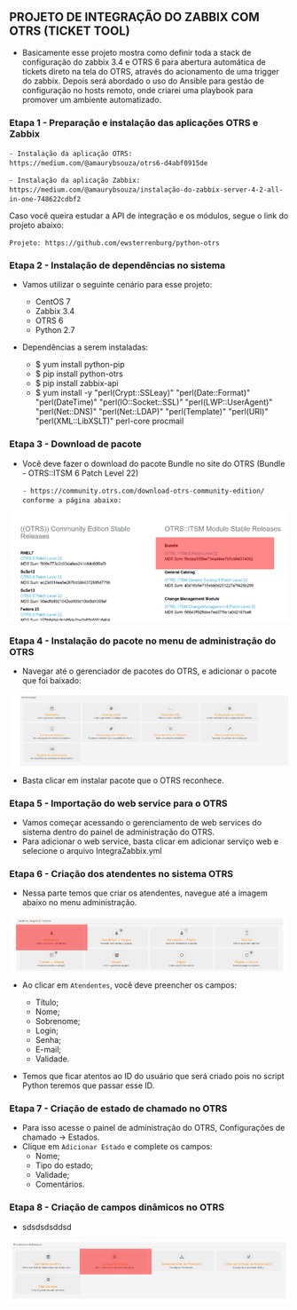## PROJETO DE INTEGRAÇÃO DO ZABBIX COM OTRS (TICKET TOOL)

- Basicamente esse projeto mostra como definir toda a stack de configuração do zabbix 3.4 e OTRS 6 para abertura automática de tickets direto na tela do OTRS, através do acionamento de uma trigger do zabbix. Depois será abordado o uso do Ansible para gestão de configuração no hosts remoto, onde criarei uma playbook para promover um ambiente automatizado.

### Etapa 1 - Preparação e instalação das aplicações OTRS e Zabbix

`- Instalação da aplicação OTRS: https://medium.com/@amaurybsouza/otrs6-d4abf0915de`

`- Instalação da aplicação Zabbix: https://medium.com/@amaurybsouza/instalação-do-zabbix-server-4-2-all-in-one-748622cdbf2`

Caso você queira estudar a API de integração e os módulos, segue o link do projeto abaixo:

`Projeto: https://github.com/ewsterrenburg/python-otrs`


### Etapa 2 - Instalação de dependências no sistema

- Vamos utilizar o seguinte cenário para esse projeto:
  - CentOS 7
  - Zabbix 3.4
  - OTRS 6
  - Python 2.7
  
- Dependências a serem instaladas:
  
  - $ yum install python-pip
  - $ pip install python-otrs
  - $ pip install zabbix-api
  - $ yum install -y "perl(Crypt::SSLeay)" "perl(Date::Format)" "perl(DateTime)" "perl(IO::Socket::SSL)"            "perl(LWP::UserAgent)" "perl(Net::DNS)" "perl(Net::LDAP)" "perl(Template)" "perl(URI)" "perl(XML::LibXSLT)" perl-core procmail

### Etapa 3 - Download de pacote

- Você deve fazer o download do pacote Bundle no site do OTRS (Bundle - OTRS::ITSM 6 Patch Level 22)

  `- https://community.otrs.com/download-otrs-community-edition/ conforme a página abaixo:`
  
  
![otrs-down.png](images/git1.png)

### Etapa 4 - Instalação do pacote no menu de administração do OTRS

- Navegar até o gerenciador de pacotes do OTRS, e adicionar o pacote que foi baixado:


![pacotes.png](images/pacotes_otrs.png)

- Basta clicar em instalar pacote que o OTRS reconhece.

### Etapa 5 - Importação do web service para o OTRS

- Vamos começar acessando o gerenciamento de web services do sistema dentro do painel de administração do OTRS.
- Para adicionar o web service, basta clicar em adicionar serviço web e selecione o arquivo IntegraZabbix.yml

### Etapa 6 - Criação dos atendentes no sistema OTRS

- Nessa parte temos que criar os atendentes, navegue até a imagem abaixo no menu administração.


![atendentesotrs.png](images/git2.png)

- Ao clicar em `Atendentes`, você deve preencher os campos:
  - Título;
  - Nome;
  - Sobrenome;
  - Login;
  - Senha;
  - E-mail;
  - Validade.

- Temos que ficar atentos ao ID do usuário que será criado pois no script Python teremos que passar esse ID.

### Etapa 7 - Criação de estado de chamado no OTRS

- Para isso acesse o painel de administração do OTRS, Configurações de chamado -> Estados.
- Clique em `Adicionar Estado` e complete os campos:
  - Nome;
  - Tipo do estado;
  - Validade;
  - Comentários.
 
### Etapa 8 - Criação de campos dinâmicos no OTRS

- sdsdsdsddsd

![campos.png](images/git4.png)






